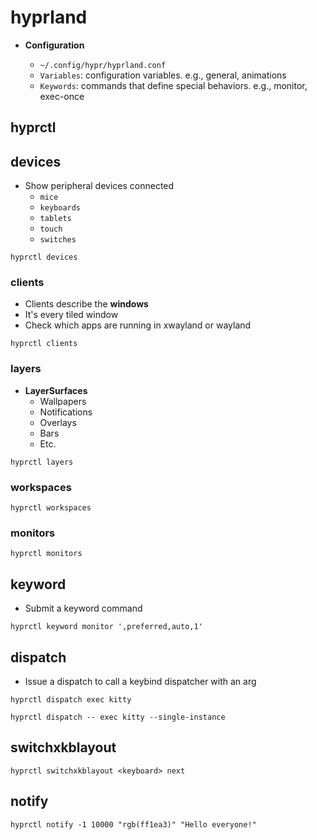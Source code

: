 # hyprland

- **Configuration**

  - `~/.config/hypr/hyprland.conf`
  - `Variables`: configuration variables. e.g., general, animations
  - `Keywords`: commands that define special behaviors. e.g., monitor, exec-once

## hyprctl

## devices

- Show peripheral devices connected
  - `mice`
  - `keyboards`
  - `tablets`
  - `touch`
  - `switches`

```shell
hyprctl devices
```

### clients

- Clients describe the **windows**
- It's every tiled window
- Check which apps are running in xwayland or wayland

```shell
hyprctl clients
```

### layers

- **LayerSurfaces**
  - Wallpapers
  - Notifications
  - Overlays
  - Bars
  - Etc.

```shell
hyprctl layers
```

### workspaces

```shell
hyprctl workspaces
```

### monitors

```shell
hyprctl monitors
```

## keyword

- Submit a keyword command

```shell
hyprctl keyword monitor ',preferred,auto,1'
```

## dispatch

- Issue a dispatch to call a keybind dispatcher with an arg

```shell
hyprctl dispatch exec kitty

hyprctl dispatch -- exec kitty --single-instance
```

## switchxkblayout

```shell
hyprctl switchxkblayout <keyboard> next
```

## notify

```shell
hyprctl notify -1 10000 "rgb(ff1ea3)" "Hello everyone!"
```
